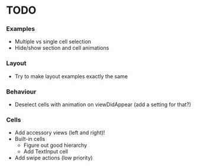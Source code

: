 # TODO

### Examples
- Multiple vs single cell selection
- Hide/show section and cell animations

### Layout
- Try to make layout examples exactly the same

### Behaviour
- Deselect cells with animation on viewDidAppear (add a setting for that?)

### Cells
- Add accessory views (left and right)!
- Built-in cells
    - Figure out good hierarchy
    - Add TextInput cell
- Add swipe actions (low priority)
